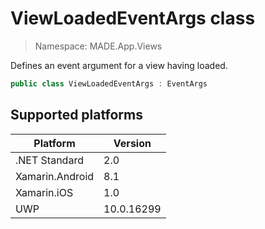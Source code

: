 # ViewLoadedEventArgs class

> Namespace: MADE.App.Views

Defines an event argument for a view having loaded.

```csharp
public class ViewLoadedEventArgs : EventArgs
```

## Supported platforms

| Platform | Version |
| --- | --- |
| .NET Standard | 2.0 |
| Xamarin.Android | 8.1 |
| Xamarin.iOS  | 1.0 |
| UWP | 10.0.16299 | 
